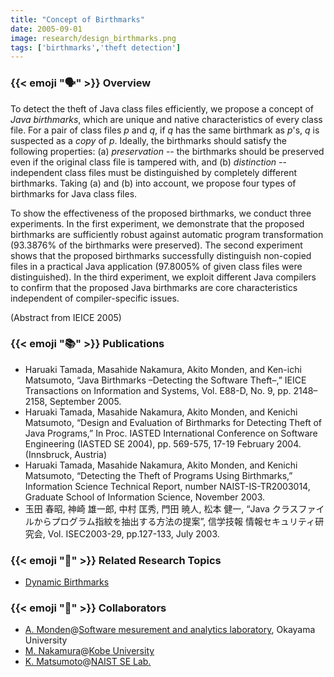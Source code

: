 ```yaml
---
title: "Concept of Birthmarks"
date: 2005-09-01
image: research/design_birthmarks.png
tags: ['birthmarks','theft detection']
---
```


### {{< emoji ":speaking_head:" >}} Overview

To detect the theft of Java class files efficiently, we propose a concept of *Java birthmarks*, which are unique and native characteristics of every class file.
For a pair of class files $p$ and $q$, if $q$ has the same birthmark as $p$'s, $q$ is suspected as a *copy* of $p$.
Ideally, the birthmarks should satisfy the following properties: (a) *preservation* -- the birthmarks should be preserved even if the original class file is tampered with, and (b) *distinction* -- independent class files must be distinguished by completely different birthmarks.
Taking (a) and (b) into account, we propose four types of birthmarks for Java class files.

To show the effectiveness of the proposed birthmarks, we conduct three experiments.
In the first experiment, we demonstrate that the proposed birthmarks are sufficiently robust against automatic program transformation (93.3876\% of the birthmarks were preserved).
The second experiment shows that the proposed birthmarks successfully distinguish non-copied files in a practical Java application (97.8005\% of given class files were distinguished).
In the third experiment, we exploit different Java compilers to confirm that the proposed Java birthmarks are core characteristics independent of compiler-specific issues.

(Abstract from IEICE 2005)


### {{< emoji ":books:" >}} Publications

* Haruaki Tamada, Masahide Nakamura, Akito Monden, and Ken-ichi Matsumoto, “Java Birthmarks –Detecting the Software Theft–,” IEICE Transactions on Information and Systems, Vol. E88-D, No. 9, pp. 2148–2158, September 2005.
* Haruaki Tamada, Masahide Nakamura, Akito Monden, and Kenichi Matsumoto, “Design and Evaluation of Birthmarks for Detecting Theft of Java Programs,” In Proc. IASTED International Conference on Software Engineering (IASTED SE 2004), pp. 569-575, 17-19 February 2004. (Innsbruck, Austria)
* Haruaki Tamada, Masahide Nakamura, Akito Monden, and Kenichi Matsumoto, “Detecting the Theft of Programs Using Birthmarks,” Information Science Technical Report, number NAIST-IS-TR2003014, Graduate School of Information Science, November 2003.
* 玉田 春昭, 神崎 雄一郎, 中村 匡秀, 門田 暁人, 松本 健一, “Java クラスファイルからプログラム指紋を抽出する方法の提案”, 信学技報 情報セキュリティ研究会, Vol. ISEC2003-29, pp.127-133, July 2003.


### {{< emoji ":mag_right:" >}} Related Research Topics

* [Dynamic Birthmarks](../dynamic_birthmarks)

### {{< emoji ":handshake:" >}} Collaborators

* [A. Monden](http://digi-ana.sakura.ne.jp/)@[Software mesurement and analytics laboratory](http://analytics.jpn.org/index-e.html), Okayama University
* [M. Nakamura](http://www27.cs.kobe-u.ac.jp/~masa-n/)@[Kobe University](http://www27.cs.kobe-u.ac.jp/wiki/home/)
* [K. Matsumoto](http://isw3.naist.jp/~matumoto/)@[NAIST SE Lab.](https://se-naist.jp)
